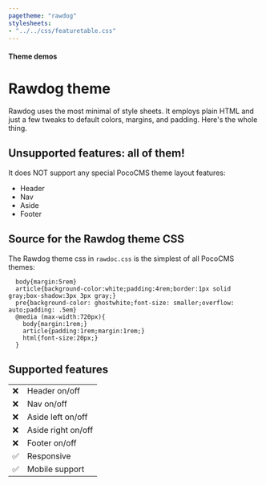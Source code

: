 ```yaml
---
pagetheme: "rawdog"
stylesheets:
- "../../css/featuretable.css"
---
```

#### Theme demos

# Rawdog theme

Rawdog uses the most minimal of style sheets.
It employs plain HTML and just a few tweaks to default
colors, margins, and padding. Here's the whole thing.

## Unsupported features: all of them!

It does NOT support any special PocoCMS theme layout features:

* Header
* Nav
* Aside
* Footer


## Source for the Rawdog theme CSS

The Rawdog theme css in `rawdoc.css` is the simplest of all PocoCMS themes:

      body{margin:5rem}
      article{background-color:white;padding:4rem;border:1px solid gray;box-shadow:3px 3px gray;}
      pre{background-color: ghostwhite;font-size: smaller;overflow: auto;padding: .5em}
      @media (max-width:720px){
        body{margin:1rem;}
        article{padding:1rem;margin:1rem;}
        html{font-size:20px;}
      }


## Supported features

|     |                      |
| --- | -------------------- |
| ❌  | Header on/off        |
| ❌  | Nav on/off           |
| ❌  | Aside left on/off    |
| ❌  | Aside right on/off   |
| ❌  | Footer on/off        |
| ✅  | Responsive           |
| ✅  | Mobile support       |


